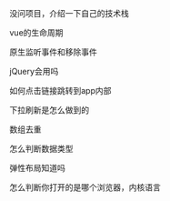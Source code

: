 没问项目，介绍一下自己的技术栈

vue的生命周期

原生监听事件和移除事件

jQuery会用吗

如何点击链接跳转到app内部

下拉刷新是怎么做到的

数组去重

怎么判断数据类型

弹性布局知道吗

怎么判断你打开的是哪个浏览器，内核语言

